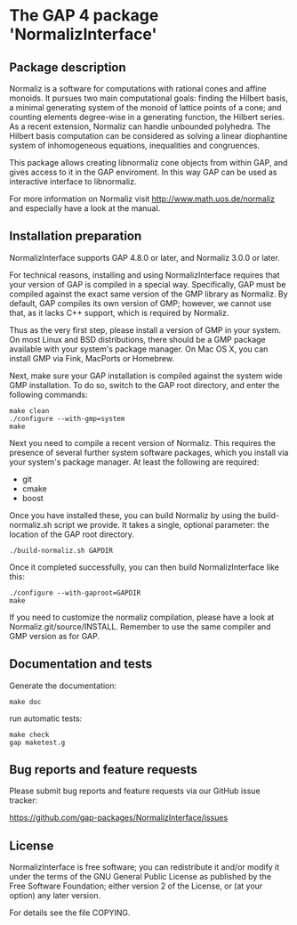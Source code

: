 # The GAP 4 package 'NormalizInterface'

## Package description

Normaliz is a software for computations with rational cones and affine
monoids. It pursues two main computational goals: finding the Hilbert
basis, a minimal generating system of the monoid of lattice points of a
cone; and counting elements degree-wise in a generating function, the
Hilbert series.
As a recent extension, Normaliz can handle unbounded polyhedra. The
Hilbert basis computation can be considered as solving a linear
diophantine system of inhomogeneous equations, inequalities and
congruences.

This package allows creating libnormaliz cone objects from within GAP,
and gives access to it in the GAP enviroment. In this way GAP can be
used as interactive interface to libnormaliz.

For more information on Normaliz visit <http://www.math.uos.de/normaliz> and
especially have a look at the manual.


## Installation preparation

NormalizInterface supports GAP 4.8.0 or later, and Normaliz 3.0.0 or later.

For technical reasons, installing and using NormalizInterface requires
that your version of GAP is compiled in a special way. Specifically, GAP
must be compiled against the exact same version of the GMP library as
Normaliz. By default, GAP compiles its own version of GMP; however, we
cannot use that, as it lacks C++ support, which is required by Normaliz.

Thus as the very first step, please install a version of GMP in your
system. On most Linux and BSD distributions, there should be a GMP
package available with your system's package manager. On Mac OS X, you
can install GMP via Fink, MacPorts or Homebrew.

Next, make sure your GAP installation is compiled against the system
wide GMP installation. To do so, switch to the GAP root directory, and
enter the following commands:

    make clean
    ./configure --with-gmp=system
    make

Next you need to compile a recent version of Normaliz. This requires the
presence of several further system software packages, which you install
via your system's package manager. At least the following are required:

 * git
 * cmake
 * boost

Once you have installed these, you can build Normaliz by using
the build-normaliz.sh script we provide. It takes a single,
optional parameter: the location of the GAP root directory.
    
    ./build-normaliz.sh GAPDIR

Once it completed successfully, you can then build NormalizInterface
like this:

    ./configure --with-gaproot=GAPDIR
    make

If you need to customize the normaliz compilation, please have a look at
Normaliz.git/source/INSTALL. Remember to use the same compiler and GMP
version as for GAP.


## Documentation and tests

Generate the documentation:
    
    make doc

run automatic tests:
    
    make check
    gap maketest.g


## Bug reports and feature requests

Please submit bug reports and feature requests via our GitHub issue tracker:

  <https://github.com/gap-packages/NormalizInterface/issues>


## License

NormalizInterface is free software; you can redistribute it and/or modify
it under the terms of the GNU General Public License as published by
the Free Software Foundation; either version 2 of the License, or
(at your option) any later version.

For details see the file COPYING.
